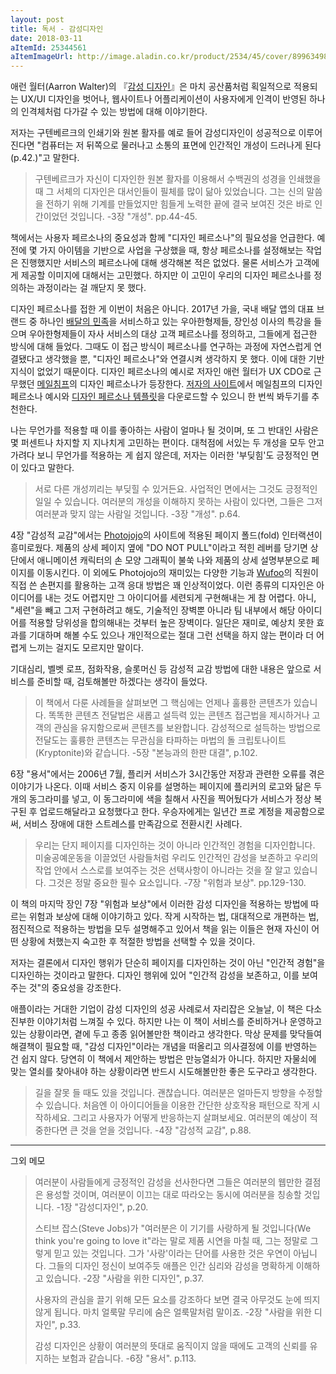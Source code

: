 ```yaml
---
layout: post
title: 독서 - 감성디자인
date: 2018-03-11
aItemId: 25344561
aItemImageUrl: http://image.aladin.co.kr/product/2534/45/cover/8996349852_1.jpg
---
```

애런 월터(Aarron Walter)의  『[감성 디자인](http://www.aladin.co.kr/shop/wproduct.aspx?ItemId=25344561&ttbkey=ttbvdoob0108002&COPYPaper=1)』은 마치 공산품처럼 획일적으로 적용되는 UX/UI 디자인을 벗어나, 웹사이트나 어플리케이션이 사용자에게 인격이 반영된 하나의 인격체처럼 다가갈 수 있는 방법에 대해 이야기한다.

저자는 구텐베르크의 인쇄기와 원본 활자를 예로 들어 감성디자인이 성공적으로 이루어진다면 "컴퓨터는 저 뒤쪽으로 물러나고 소통의 표면에 인간적인 개성이 드러나게 된다(p.42.)"고 말한다.

> 구텐베르크가 자신이 디자인한 원본 활자를 이용해서 수백권의 성경을 인쇄했을 때 그 서체의 디자인은 대서인들이 필체를 많이 닮아 있었습니다. 그는 신의 말씀을 전하기 위해 기계를 만들었지만 힘들게 노력한 끝에 결국 보여진 것은 바로 인간이었던 것입니다. -3장 "개성". pp.44-45.

책에서는 사용자 페르소나의 중요성과 함께 "디자인 페르소나"의 필요성을 언급한다. 예전에 몇 가지 아이템을 기반으로 사업을 구상했을 때, 항상 페르소나를 설정해보는 작업은 진행했지만 서비스의 페르소나에 대해 생각해본 적은 없었다. 물론 서비스가 고객에게 제공할 이미지에 대해서는 고민했다. 하지만 이 고민이 우리의 디자인 페르소나를 정의하는 과정이라는 걸 깨닫지 못 했다.

디자인 페르소나를 접한 게 이번이 처음은 아니다. 2017년 가을, 국내 배달 앱의 대표 브랜드 중 하나인 [배달의 민족](https://www.baemin.com/)을 서비스하고 있는 우아한형제들, 장인성 이사의 특강을 들으며 우아한형제들이 자사 서비스의 대상 고객 페르소나를 정의하고, 그들에게 접근한 방식에 대해 들었다. 그때도 이 접근 방식이 페르소나를 연구하는 과정에 자연스럽게 연결됐다고 생각했을 뿐, "디자인 페르소나"와 연결시켜 생각하지 못 했다. 이에 대한 기반 지식이 없었기 때문이다. 디자인 페르소나의 예시로 저자인 애런 월터가 UX CDO로 근무했던 [메일침프](http://mailchimp.com/)의 디자인 페르소나가 등장한다. [저자의 사이트](http://aarronwalter.com/)에서 메일침프의 디자인 페르소나 예시와 [디자인 페르소나 템플릿](http://aarronwalter.com/design-personas/)을 다운로드할 수 있으니 한 번씩 봐두기를 추천한다.

나는 무언가를 적용할 때 이를 좋아하는 사람이 얼마나 될 것이며, 또 그 반대인 사람은 몇 퍼센트나 차지할 지 지나치게 고민하는 편이다. 대척점에 서있는 두 개성을 모두 안고 가려다 보니 무언가를 적용하는 게 쉽지 않은데, 저자는 이러한 '부딪힘'도 긍정적인 면이 있다고 말한다.

> 서로 다른 개성끼리는 부딪힐 수 있거든요. 사업적인 면에서는 그것도 긍정적인 일일 수 있습니다. 여러분의 개성을 이해하지 못하는 사람이 있다면, 그들은 그저 여러분과 맞지 않는 사람일 것입니다. -3장 "개성". p.64.

4장 "감성적 교감"에서는 [Photojojo](http://photojojo.com/)의 사이트에 적용된 페이지 폴드(fold) 인터랙션이 흥미로웠다. 제품의 상세 페이지 옆에 "DO NOT PULL"이라고 적힌 레버를 당기면 상단에서 애니메이션 캐릭터의 손 모양 그래픽이 불쑥 나와 제품의 상세 설명부분으로 페이지를 이동시킨다. 이 외에도 Photojojo의 재미있는 다양한 기능과 [Wufoo](https://www.wufoo.com)의 직원이 직접 쓴 손편지를 활용하는 고객 응대 방법은 꽤 인상적이었다. 이런 종류의 디자인은 아이디어를 내는 것도 어렵지만 그 아이디어를 세련되게 구현해내는 게 참 어렵다. 아니, "세련"을 빼고 그저 구현하려고 해도, 기술적인 장벽뿐 아니라 팀 내부에서 해당 아이디어를 적용할 당위성을 합의해내는 것부터 높은 장벽이다. 일단은 재미로, 예상치 못한 효과를 기대하며 해볼 수도 있으나 개인적으로는 절대 그런 선택을 하지 않는 편이라 더 어렵게 느끼는 걸지도 모르지만 말이다.

기대심리, 벨벳 로프, 점화작용, 슬롯머신 등 감성적 교감 방법에 대한 내용은 앞으로 서비스를 준비할 때, 검토해볼만 하겠다는 생각이 들었다.

> 이 책에서 다룬 사례들을 살펴보면 그 핵심에는 언제나 훌륭한 콘텐츠가 있습니다. 똑똑한 콘텐츠 전달법은 새롭고 설득력 있는 콘텐츠 접근법을 제시하거나 고객의 관심을 유지함으로써 콘텐츠를 보완합니다. 감성적으로 설득하는 방법으로 전달도는 훌륭한 콘텐츠는 무관심을 타파하는 마법의 돌 크립토나이트(Kryptonite)와 같습니다. -5장 "본능과의 한판 대결", p.102.

6장 "용서"에서는 2006년 7월, 플리커 서비스가 3시간동안 저장과 관련한 오류를 겪은 이야기가 나온다. 이때 서비스 중지 이유를 설명하는 페이지에 플리커의 로고와 닮은 두 개의 동그라미를 넣고, 이 동그라미에 색을 칠해서 사진을 찍어뒀다가 서비스가 정상 복구된 후 업로드해달라고 요청했다고 한다. 우승자에게는 일년간 프로 계정을 제공함으로써, 서비스 장애에 대한 스트레스를 만족감으로 전환시킨 사례다.

> 우리는 단지 페이지를 디자인하는 것이 아니라 인간적인 경험을 디자인합니다. 미술공예운동을 이끌었던 사람들처럼 우리도 인간적인 감성을 보존하고 우리의 작업 안에서 스스로를 보여주는 것은 선택사항이 아니라는 것을 잘 알고 있습니다. 그것은 정말 중요한 필수 요소입니다. -7장 "위험과 보상". pp.129-130.

이 책의 마지막 장인 7장 "위험과 보상"에서 이러한 감성 디자인을 적용하는 방법에 따르는 위험과 보상에 대해 이야기하고 있다. 작게 시작하는 법, 대대적으로 개편하는 법, 점진적으로 적용하는 방법을 모두 설명해주고 있어서 책을 읽는 이들은 현재 자신이 어떤 상황에 처했는지 숙고한 후 적절한 방법을 선택할 수 있을 것이다.

저자는 결론에서 디자인 행위가 단순히 페이지를 디자인하는 것이 아닌 "인간적 경험"을 디자인하는 것이라고 말한다. 디자인 행위에 있어 "인간적 감성을 보존하고, 이를 보여주는 것"의 중요성을 강조한다.

애플이라는 거대한 기업이 감성 디자인의 성공 사례로서 자리잡은 오늘날, 이 책은 다소 진부한 이야기처럼 느껴질 수 있다. 하지만 나는 이 책이 서비스를 준비하거나 운영하고 있는 상황이라면, 곁에 두고 종종 읽어볼만한 책이라고 생각한다. 막상 문제를 맞닥들여 해결책이 필요할 때, "감성 디자인"이라는 개념을 떠올리고 의사결정에 이를 반영하는 건 쉽지 않다. 당연히 이 책에서 제안하는 방법은 만능열쇠가 아니다. 하지만 자물쇠에 맞는 열쇠를 찾아내야 하는 상황이라면 반드시 시도해볼만한 좋은 도구라고 생각한다.

> 길을 잘못 들 때도 있을 것입니다. 괜찮습니다. 여러분은 얼마든지 방향을 수정할 수 있습니다. 처음엔 이 아이디어들을 이용한 간단한 상호작용 패턴으로 작게 시작하세요. 그리고 사용자가 어떻게 반응하는지 살펴보세요. 여러분의 예상이 적중한다면 큰 것을 얻을 것입니다. -4장 "감성적 교감", p.88.

---

그외 메모

> 여러분이 사람들에게 긍정적인 감성을 선사한다면 그들은 여러분의 웹만한 결점은 용성할 것이며, 여러분이 이끄는 대로 따라오는 동시에 여러분을 칭송할 것입니다. -1장 "감성디자인", p.20.
>
> 스티브 잡스(Steve Jobs)가 "여러분은 이 기기를 사랑하게 될 것입니다(We think you're going to love it"라는 말로 제품 시연을 마칠 때, 그는 정말로 그렇게 믿고 있는 것입니다. 그가 '사랑'이라는 단어를 사용한 것은 우연이 아닙니다. 그들의 디자인 정신이 보여주듯 애플은 인간 심리와 감성을 명확하게 이해하고 있습니다. -2장 "사람을 위한 디자인", p.37.
>
> 사용자의 관심을 끌기 위해 모든 요소를 강조하다 보면 결국 아무것도 눈에 띄지 않게 됩니다. 마치 얼룩말 무리에 숨은 얼룩말처럼 말이죠. -2장 "사람을 위한 디자인", p.33.
>
> 감성 디자인은 상황이 여러분의 뜻대로 움직이지 않을 때에도 고객의 신뢰를 유지하는 보험과 같습니다. -6장 "용서". p.113.
